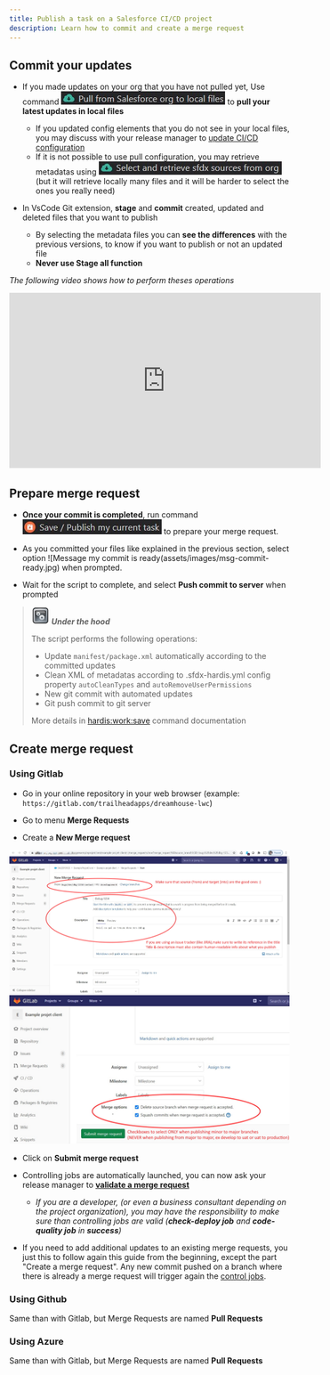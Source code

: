 ```yaml
---
title: Publish a task on a Salesforce CI/CD project
description: Learn how to commit and create a merge request
---
```

<!-- markdownlint-disable MD013 -->

## Commit your updates

- If you made updates on your org that you have not pulled yet, Use command ![Pull from org button](assets/images/btn-pull-from-org.jpg) to **pull your latest updates in local files**
  - If you updated config elements that you do not see in your local files, you may discuss with your release manager to [update CI/CD configuration](salesforce-ci-cd-config-home.md)
  - If it is not possible to use pull configuration, you may retrieve metadatas using ![Select and retrieve button](assets/images/btn-select-retrieve.jpg) (but it will retrieve locally many files and it will be harder to select the ones you really need)

- In VsCode Git extension, **stage** and **commit** created, updated and deleted files that you want to publish
  - By selecting the metadata files you can **see the differences** with the previous versions, to know if you want to publish or not an updated file
  - **Never use Stage all function**

_The following video shows how to perform theses operations_

<div style="text-align:center"><iframe width="560" height="315" src="https://www.youtube.com/embed/Ik6whtflmfY" title="YouTube video player" frameborder="0" allow="accelerometer; autoplay; clipboard-write; encrypted-media; gyroscope; picture-in-picture" allowfullscreen></iframe></div>

## Prepare merge request

- **Once your commit is completed**, run command ![Save / publish my current task button](assets/images/btn-save-publish-task.jpg) to prepare your merge request.

- As you committed your files like explained in the previous section, select option ![Message my commit is ready(assets/images/msg-commit-ready.jpg) when prompted.

- Wait for the script to complete, and select **Push commit to server** when prompted

> ![Under the hood](assets/images/engine.png) **_Under the hood_**
>
> The script performs the following operations:
>
> - Update `manifest/package.xml` automatically according to the committed updates
> - Clean XML of metadatas according to .sfdx-hardis.yml config property `autoCleanTypes` and `autoRemoveUserPermissions`
> - New git commit with automated updates
> - Git push commit to git server
> 
> More details in [hardis:work:save](https://hardisgroupcom.github.io/sfdx-hardis/hardis/work/save/) command documentation

## Create merge request

### Using Gitlab

- Go in your online repository in your web browser (example: `https://gitlab.com/trailheadapps/dreamhouse-lwc`)

- Go to menu **Merge Requests**

- Create a **New Merge request**

<div style="text-align:center"><img src="assets/images/merge-request-1.jpg"/></div>

<div style="text-align:center"><img src="assets/images/merge-request-2.jpg"/></div>

- Click on **Submit merge request**

- Controlling jobs are automatically launched, you can now ask your release manager to [**validate a merge request**](salesforce-ci-cd-validate-merge-request.md)
  - _If you are a developer, (or even a business consultant depending on the project organization), you may have the responsibility to make sure than controlling jobs are valid (**check-deploy job** and **code-quality job** in **success**)_

- If you need to add additional updates to an existing merge requests, you just this to follow again this guide from the beginning, except the part "Create a merge request". Any new commit pushed on a branch where there is already a merge request will trigger again the [control jobs](salesforce-ci-cd-validate-merge-request.md#control-jobs). 

### Using Github

Same than with Gitlab, but Merge Requests are named **Pull Requests**

### Using Azure

Same than with Gitlab, but Merge Requests are named **Pull Requests**
